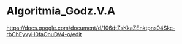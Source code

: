 # Algoritmia_Godz.V.A
https://docs.google.com/document/d/106dtZsKkaZEnktpns04Skc-rbChEyvyH0faOnuDV4-o/edit
